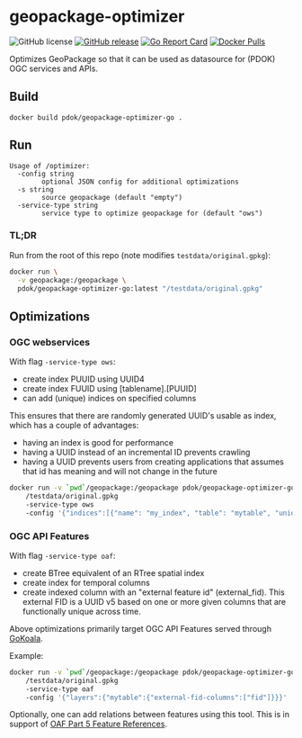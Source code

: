 # geopackage-optimizer

![GitHub license](https://img.shields.io/github/license/PDOK/geopackage-optimizer-go)
[![GitHub release](https://img.shields.io/github/release/PDOK/geopackage-optimizer-go.svg)](https://github.com/PDOK/geopackage-optimizer-go/releases)
[![Go Report Card](https://goreportcard.com/badge/PDOK/geopackage-optimizer-go)](https://goreportcard.com/report/PDOK/geopackage-optimizer-go)
[![Docker Pulls](https://img.shields.io/docker/pulls/pdok/geopackage-optimizer-go.svg)](https://hub.docker.com/r/pdok/geopackage-optimizer-go)

Optimizes GeoPackage so that it can be used as datasource for (PDOK) OGC services and APIs.

## Build

```
docker build pdok/geopackage-optimizer-go .
```

## Run

```
Usage of /optimizer:
  -config string
        optional JSON config for additional optimizations
  -s string
        source geopackage (default "empty")
  -service-type string
        service type to optimize geopackage for (default "ows")
```

### TL;DR

Run from the root of this repo (note modifies `testdata/original.gpkg`):

```bash
docker run \
  -v geopackage:/geopackage \
  pdok/geopackage-optimizer-go:latest "/testdata/original.gpkg"
```

## Optimizations

### OGC webservices

With flag `-service-type ows`:

* create index PUUID using UUID4
* create index FUUID using [tablename].[PUUID]
* can add (unique) indices on specified columns

This ensures that there are randomly generated UUID's usable as index, which has
 a couple of advantages:

* having an index is good for performance
* having a UUID instead of an incremental ID prevents crawling
* having a UUID prevents users from creating applications that assumes that id
  has meaning and will not change in the future

```bash
docker run -v `pwd`/geopackage:/geopackage pdok/geopackage-optimizer-go 
    /testdata/original.gpkg 
    -service-type ows 
    -config '{"indices":[{"name": "my_index", "table": "mytable", "unique": false, "columns": ["mycolumn1", "mycolumn2"]}]}'
```

### OGC API Features

With flag `-service-type oaf`:

* create BTree equivalent of an RTree spatial index
* create index for temporal columns
* create indexed column with an "external feature id" (external_fid). This external FID is a UUID v5 based on one or more given columns that are functionally unique across time.

Above optimizations primarily target OGC API Features served through [GoKoala](https://github.com/PDOK/gokoala).

Example:

```bash
docker run -v `pwd`/geopackage:/geopackage pdok/geopackage-optimizer-go 
    /testdata/original.gpkg 
    -service-type oaf 
    -config '{"layers":{"mytable":{"external-fid-columns":["fid"]}}}'
```

Optionally, one can add relations between features using this tool. 
This is in support of [OAF Part 5 Feature References](https://docs.ogc.org/DRAFTS/23-058r1.html#rc_profile-references).